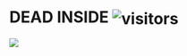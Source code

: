 <h1> DEAD INSIDE 
<img align="center" alt="visitors" src="https://gpvc.arturio.dev/wasiulhaque" /></h1> 
<img align = "left" src = "https://github-readme-stats.vercel.app/api/top-langs/?username=wasiulhaque&theme=merko")/>



<!--
**wasiulhaque/wasiulhaque** is a ✨ _special_ ✨ repository because its `README.md` (this file) appears on your GitHub profile.
Here are some ideas to get you started:
- 🔭 I’m currently working on ...
- 🌱 I’m currently learning ...
- 👯 I’m looking to collaborate on ...
- 🤔 I’m looking for help with ...
- 💬 Ask me about ...
- 📫 How to reach me: ...
- 😄 Pronouns: ...
- ⚡ Fun fact: ...
-->
